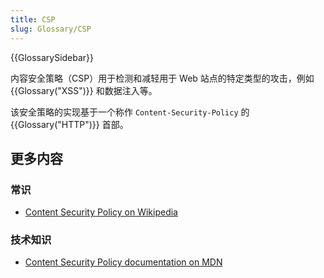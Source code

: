 ```yaml
---
title: CSP
slug: Glossary/CSP
---
```


{{GlossarySidebar}}

内容安全策略（CSP）用于检测和减轻用于 Web 站点的特定类型的攻击，例如 {{Glossary("XSS")}} 和数据注入等。

该安全策略的实现基于一个称作 `Content-Security-Policy` 的 {{Glossary("HTTP")}} 首部。

## 更多内容

### 常识

- [Content Security Policy on Wikipedia](https://en.wikipedia.org/wiki/Content_Security_Policy)

### 技术知识

- [Content Security Policy documentation on MDN](/zh-CN/docs/Web/HTTP/CSP)
